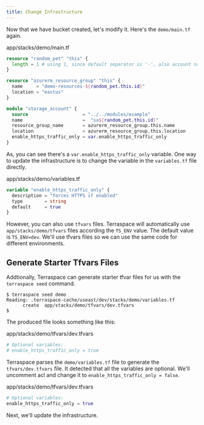 ```yaml
---
title: Change Infrastructure
---
```


Now that we have bucket created, let's modify it. Here's the `demo/main.tf` again.

app/stacks/demo/main.tf

```terraform
resource "random_pet" "this" {
  length = 1 # using 1, since default separator is '-', also account name can only be 24 characters, and lowercase letters
}

resource "azurerm_resource_group" "this" {
  name     = "demo-resources-${random_pet.this.id}"
  location = "eastus"
}

module "storage_account" {
  source                    = "../../modules/example"
  name                      =  "sa${random_pet.this.id}"
  resource_group_name       = azurerm_resource_group.this.name
  location                  = azurerm_resource_group.this.location
  enable_https_traffic_only = var.enable_https_traffic_only
}
```

As, you can see there's a `var.enable_https_traffic_only` variable. One way to update the infrastructure is to change the variable in the `variables.tf` file directly.

app/stacks/demo/variables.tf

```terraform
variable "enable_https_traffic_only" {
  description = "forces HTTPS if enabled"
  type        = string
  default     = true
}
```

However, you can also use `tfvars` files. Terraspace will automatically use `app/stacks/demo/tfvars` files according the `TS_ENV` value. The default value is `TS_ENV=dev`. We'll use tfvars files so we can use the same code for different environments.

## Generate Starter Tfvars Files

Addtionally, Terraspace can generate starter tfvar files for us with the `terraspace seed` command.

    $ terraspace seed demo
    Reading: .terraspace-cache/useast/dev/stacks/demo/variables.tf
          create  app/stacks/demo/tfvars/dev.tfvars
    $

The produced file looks something like this:

app/stacks/demo/tfvars/dev.tfvars

```terraform
# Optional variables:
# enable_https_traffic_only = true
```

Terraspace parses the `demo/variables.tf` file to generate the `tfvars/dev.tfvars` file.  It detected that all the variables are optional.  We'll uncomment acl and change it to `enable_https_traffic_only = false`.

app/stacks/demo/tfvars/dev.tfvars

```terraform
# Optional variables:
enable_https_traffic_only = true
```

Next, we'll update the infrastructure.
